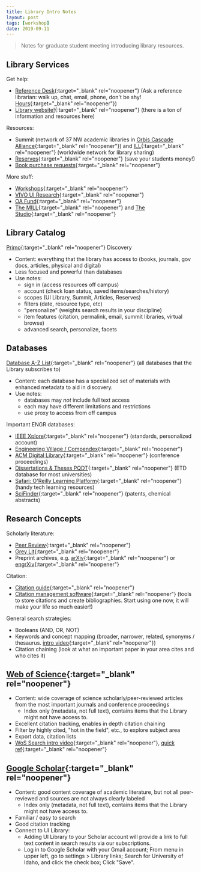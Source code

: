 ```yaml
---
title: Library Intro Notes
layout: post
tags: [workshop]
date: 2019-09-11
---
```


> Notes for graduate student meeting introducing library resources.

## Library Services

Get help:

- [Reference Desk](https://www.lib.uidaho.edu/help/){:target="_blank" rel="noopener"} (Ask a reference librarian: walk up, chat, email, phone, don't be shy! [Hours](https://www.lib.uidaho.edu/about/hours.html#reference){:target="_blank" rel="noopener"})
- [Library website!](https://www.lib.uidaho.edu/){:target="_blank" rel="noopener"} (there is a ton of information and resources here)

Resources: 

- Summit (network of 37 NW academic libraries in [Orbis Cascade Alliance](https://www.orbiscascade.org/member/){:target="_blank" rel="noopener"}) and [ILL](https://www.lib.uidaho.edu/services/ill/){:target="_blank" rel="noopener"} (worldwide network for  library sharing)
- [Reserves](https://www.lib.uidaho.edu/services/reserve/){:target="_blank" rel="noopener"} (save your students money!)
- [Book purchase requests](https://www.lib.uidaho.edu/find/request.html){:target="_blank" rel="noopener"}

More stuff:

- [Workshops](https://www.lib.uidaho.edu/services/workshops/){:target="_blank" rel="noopener"}
- [VIVO UI Research](https://vivo.nkn.uidaho.edu/vivo){:target="_blank" rel="noopener"}
- [OA Fund](https://www.lib.uidaho.edu/services/oapf/){:target="_blank" rel="noopener"}
- [The MILL](https://www.lib.uidaho.edu/mill/){:target="_blank" rel="noopener"} and [The Studio](https://www.lib.uidaho.edu/studio/){:target="_blank" rel="noopener"}

## Library Catalog

[Primo](https://alliance-primo.hosted.exlibrisgroup.com/primo-explore/search?tab=everything&search_scope=everything&vid=UID){:target="_blank" rel="noopener"} Discovery

- Content: everything that the library has access to (books, journals, gov docs, articles, physical and digital)
- Less focused and powerful than databases
- Use notes:
    - sign in (access resources off campus)
    - account (check loan status, saved items/searches/history)
    - scopes (UI Library, Summit, Articles, Reserves)
    - filters (date, resource type, etc)
    - "personalize" (weights search results in your discipline)
    - item features (citation, permalink, email, summit libraries, virtual browse)
    - advanced search, personalize, facets

## Databases 

[Database A-Z List](https://libguides.uidaho.edu/az.php){:target="_blank" rel="noopener"} (all databases that the Library subscribes to)

- Content: each database has a specialized set of materials with enhanced metadata to aid in discovery.
- Use notes: 
    - databases may *not* include full text access
    - each may have different limitations and restrictions
    - use proxy to access from off campus

Important ENGR databases: 

- [IEEE Xplore](https://uidaho.idm.oclc.org/login?url=http://ieeexplore.ieee.org/){:target="_blank" rel="noopener"} (standards, personalized account)
- [Engineering Village / Compendex](https://uidaho.idm.oclc.org/login?url=https://www.engineeringvillage.com/){:target="_blank" rel="noopener"}
- [ACM Digital Library](https://uidaho.idm.oclc.org/login?url=http://dl.acm.org/dl.cfm){:target="_blank" rel="noopener"} (conference proceedings)
- [Dissertations & Theses PQDT](https://uidaho.idm.oclc.org/login?url=https://search.proquest.com/pqdtft/advanced?accountid=14551){:target="_blank" rel="noopener"} (ETD database for most universities)
- [Safari: O'Reilly Learning Platform](https://uidaho.idm.oclc.org/login?url=https://www.safaribooksonline.com/library/view/temporary-access/){:target="_blank" rel="noopener"} (handy tech learning resources)
- [SciFinder](https://uidaho.idm.oclc.org/login?url=https://scifinder.cas.org/){:target="_blank" rel="noopener"} (patents, chemical abstracts)

## Research Concepts 

Scholarly literature: 

- [Peer Review](https://www.lib.ncsu.edu/tutorials/peerreview/){:target="_blank" rel="noopener"}
- [Grey Lit](http://guides.library.cornell.edu/graylit){:target="_blank" rel="noopener"}
- Preprint archives, e.g. [arXiv](https://arxiv.org/){:target="_blank" rel="noopener"} or [engrXiv](https://engrxiv.org/){:target="_blank" rel="noopener"}

Citation: 

- [Citation guide](http://libguides.uidaho.edu/citing){:target="_blank" rel="noopener"}
- [Citation management software](http://libguides.uidaho.edu/citation-management){:target="_blank" rel="noopener"} (tools to store citations and create bibliographies. Start using one now, it will make your life so much easier!)

General search strategies:

- Booleans (AND, OR, NOT)
- Keywords and concept mapping (broader, narrower, related, synonyms / thesaurus. [intro video](https://youtu.be/v_8rNiW4A9A){:target="_blank" rel="noopener"}) 
- Citation chaining (look at what an important paper in your area cites and who cites it)

## [Web of Science](https://uidaho.idm.oclc.org/login?url=http://webofknowledge.com/UA){:target="_blank" rel="noopener"}
 
- Content: wide coverage of science scholarly/peer-reviewed articles from the most important journals and conference proceedings
    - Index only (metadata, not full text), contains items that the Library might not have access to.
- Excellent citation tracking, enables in depth citation chaining
- Filter by highly cited, "hot in the field", etc., to explore subject area
- Export data, citation lists
- [WoS Search intro video](https://youtu.be/xwhy0JBHlMw){:target="_blank" rel="noopener"}, [quick ref](http://clarivate.libguides.com/ld.php?content_id=35888196){:target="_blank" rel="noopener"}

## [Google Scholar](https://scholar.google.com){:target="_blank" rel="noopener"}

- Content: good content coverage of academic literature, but not all peer-reviewed and sources are not always clearly labeled
    - Index only (metadata, not full text), contains items that the Library might not have access to.
- Familiar / easy to search
- Good citation tracking
- Connect to UI Library:
    - Adding UI Library to your Scholar account will provide a link to full text content in search results via our subscriptions.
    - Log in to Google Scholar with your Gmail account; From menu in upper left, go to settings > Library links; Search for University of Idaho, and click the check box; Click "Save".
